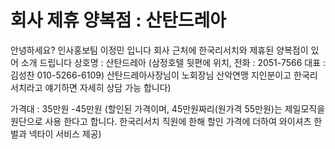 # 회사 제휴 양복점 : 산탄드레아


안녕하세요? 인사홍보팀 이정민 입니다 
회사 근처에 한국리서치와 제휴된 양복점이 있어 소개 드립니다
상호명 : 산탄드레아 (삼정호텔 뒷편에 위치, 전화 : 2051-7566
                     대표 : 김성찬 010-5266-6109)
         산탄드레아사장님이 노회장님 산악연맹 지인분이고 한국리서치라고 얘기하면 자세히 상담 가능 합니다)

가격대 : 35만원 -45만원 (할인된 가격이며, 45만원짜리(원가격 55만원)는 제일모직을 원단으로 사용 한다고 합니다.
                        한국리서치 직원에 한해 할인 가격에 더하여 와이셔츠 한벌과 넥타이 서비스 제공)
